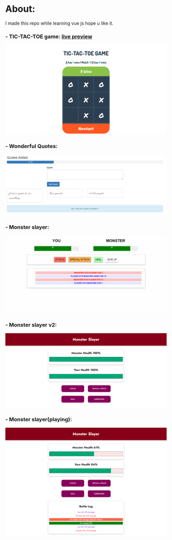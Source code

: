 # About:

I made this repo while learning vue js hope u like it.

### - TIC-TAC-TOE game: [live preview](https://tic-tac-toe-game-vue-js.firebaseapp.com/)

<img src="https://github.com/ELATTARIYassine/Vue-js-apps/blob/master/screenshots/TTO.png">

### - Wonderful Quotes:

<img src="https://github.com/ELATTARIYassine/Vue-js-apps/blob/master/screenshots/WQ.PNG">

### - Monster slayer:

<img src="https://github.com/ELATTARIYassine/Vue-js-apps/blob/master/screenshots/MonsterSlayer.png">

### - Monster slayer v2:

<img src="https://github.com/ELATTARIYassine/Vue-js-apps/blob/master/screenshots/msv2home.png">

### - Monster slayer(playing):

<img src="https://github.com/ELATTARIYassine/Vue-js-apps/blob/master/screenshots/msv2fight.png">
